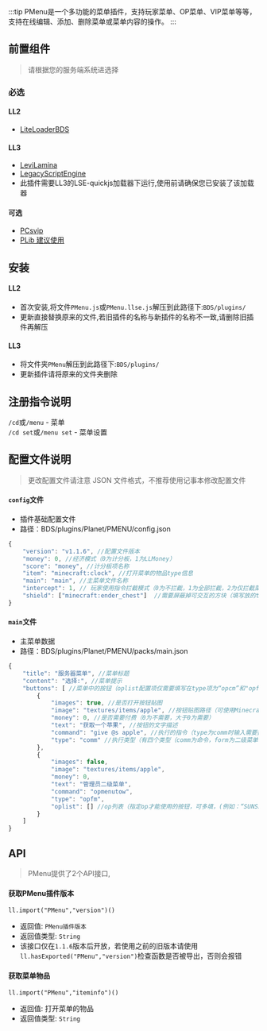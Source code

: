 :::tip
PMenu是一个多功能的菜单插件，支持玩家菜单、OP菜单、VIP菜单等等，支持在线编辑、添加、删除菜单或菜单内容的操作。
:::

## 前置组件
> 请根据您的服务端系统进选择 
### 必选
#### LL2 
- [LiteLoaderBDS](https://www.minebbs.com/liteloader/) 
#### LL3
- [LeviLamina](https://www.minebbs.com/resources/levilamina.8049/) 
- [LegacyScriptEngine](https://www.minebbs.com/resources/legacyscriptengine.8048/) 
 - 此插件需要LL3的LSE-quickjs加载器下运行,使用前请确保您已安装了该加载器 

#### 可选
- [PCsvip](https://www.minebbs.com/resources/pcsvip.4385/)
- [PLib 建议使用](https://www.minebbs.com/resources/plib-planet.4523/)   

## 安装
#### LL2
- 首次安装,将文件`PMenu.js`或`PMenu.llse.js`解压到此路径下:`BDS/plugins/` 
 - 更新直接替换原来的文件,若旧插件的名称与新插件的名称不一致,请删除旧插件再解压 
#### LL3
- 将文件夹`PMenu`解压到此路径下:`BDS/plugins/` 
 - 更新插件请将原来的文件夹删除 

## 注册指令说明
`/cd`或`/menu` - 菜单  
`/cd set`或`/menu set` - 菜单设置

## 配置文件说明 
> 更改配置文件请注意 JSON 文件格式，不推荐使用记事本修改配置文件 


#### `config`文件 
- 插件基础配置文件 
- 路径：BDS/plugins/Planet/PMENU/config.json 
```js
{
    "version": "v1.1.6", //配置文件版本
    "money": 0, //经济模式（0为计分板，1为LLMoney）
    "score": "money", //计分板项名称
    "item": "minecraft:clock", //打开菜单的物品type信息
    "main": "main", //主菜单文件名称
    "intercept": 1, // 玩家使用指令拦截模式（0为不拦截，1为全部拦截，2为仅拦截菜单文件中的指令）
    "shield": ["minecraft:ender_chest"]  //需要屏蔽掉可交互的方块（填写放的type标准名）
}
```

#### `main`文件 
- 主菜单数据 
- 路径：BDS/plugins/Planet/PMENU/packs/main.json 
```js
{
    "title": "服务器菜单", //菜单标题
    "content": "选择:", //菜单提示
    "buttons": [ //菜单中的按钮（oplist配置项仅需要填写在type项为“opcm”和"opfm"的菜单中）
        {
            "images": true, //是否打开按钮贴图
            "image": "textures/items/apple", //按钮贴图路径（可使用Minecraft本地路径，或网络链接）
            "money": 0, //是否需要付费（0为不需要，大于0为需要）
            "text": "获取一个苹果", //按钮的文字描述
            "command": "give @s apple", //执行的指令（type为comm时输入需要执行的指令，为form是输入二级菜单名）
            "type": "comm" //执行类型（有四个类型（comm为命令，form为二级菜单，opcm为管理员命令，opfm为管理员二级菜单））
        },
        {
            "images": false,
            "image": "textures/items/apple",
            "money": 0,
            "text": "管理员二级菜单",
            "command": "opmenutow",
            "type": "opfm",
            "oplist": [] //op列表（指定op才能使用的按钮，可多填，(例如：“SUNSServer”,"MC Susu2990","aaaa")注意JSON的格式即可）
        }
    ]
}
```

## API
>PMenu提供了2个API接口, 

#### 获取PMenu插件版本

`ll.import("PMenu","version")()`

- 返回值: `PMenu插件版本` 
- 返回值类型: `String` 
 - 该接口仅在`1.1.6`版本后开放，若使用之前的旧版本请使用`ll.hasExported("PMenu","version")`检查函数是否被导出，否则会报错

#### 获取菜单物品

`ll.import("PMenu","iteminfo")()`

- 返回值: 打开菜单的物品
- 返回值类型: `String`